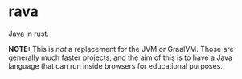 # rava

Java in rust.

**NOTE:** This is *not* a replacement for the JVM or GraalVM. Those are generally much faster projects, and the aim of this is to have a Java language that can run inside browsers for educational purposes.
